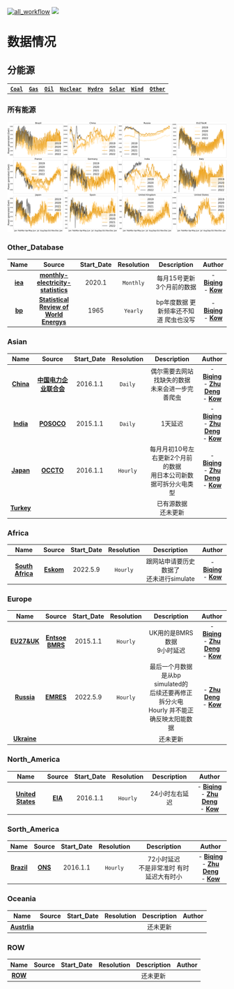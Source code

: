 [![all_workflow](https://github.com/KowComical/GlobalPowerUpdate-Kow/actions/workflows/all_workflow.yml/badge.svg?branch=master)](https://github.com/KowComical/GlobalPowerUpdate-Kow/actions/workflows/all_workflow.yml)
<a href="https://github.com/users/KowComical/projects/2"><img src="https://img.shields.io/badge/issues-project-blue"/></a>



# 数据情况
## 分能源
|||||||||
|:-:|:-:|:-:|:-:|:-:|:-:|:-:|:-:|
|**[`Coal`](./image/Coal_generation_for_all_country.svg)**|**[`Gas`](./image/Gas_generation_for_all_country.svg)**|**[`Oil`](./image/Oil_generation_for_all_country.svg)**|**[`Nuclear`](./image/Nuclear_generation_for_all_country.svg)**|**[`Hydro`](./image/Hydro_generation_for_all_country.svg)**|**[`Solar`](./image/Solar_generation_for_all_country.svg)**|**[`Wind`](./image/Wind_generation_for_all_country.svg)**|**[`Other`](./image/Other_generation_for_all_country.svg)**|
### 所有能源
![](./image/Power_generation_for_all_country.svg)


### Other_Database
|Name|Source|Start_Date|Resolution|Description|Author|
|:-:|:-:|:-:|:-:|:-:|:-:|
|**[iea](./data/#global_rf/iea)**|**[monthly-electricity-statistics](https://www.iea.org/data-and-statistics/data-product/monthly-electricity-statistics)**|2020.1|`Monthly`|每月15号更新3个月前的数据|- **[Biqing](https://github.com/cadagno)**<br>- **[Kow](https://github.com/KowComical)**|
|**[bp](./data/#global_rf/bp)**|**[Statistical Review of World Energys](https://www.bp.com/en/global/corporate/energy-economics/statistical-review-of-world-energy.html)**|1965|`Yearly`|bp年度数据 更新频率还不知道 爬虫也没写|- **[Biqing](https://github.com/cadagno)**<br>- **[Kow](https://github.com/KowComical)**|
### Asian
|Name|Source|Start_Date|Resolution|Description|Author|
|:-:|:-:|:-:|:-:|:-:|:-:|
|**[China](./data/asia/china)**|**[中国电力企业联合会](https://cec.org.cn/menu/index.html?170)**|2016.1.1|`Daily`|偶尔需要去网站找缺失的数据<br>未来会进一步完善爬虫|- **[Biqing](https://github.com/cadagno)**<br>- **[Zhu Deng](https://github.com/thuzhu)**<br>- **[Kow](https://github.com/KowComical)**|
|**[India](./data/asia/india)**|**[POSOCO](https://posoco.in/reports/daily-reports/)**|2015.1.1|`Daily`|1天延迟|- **[Biqing](https://github.com/cadagno)**<br>- **[Zhu Deng](https://github.com/thuzhu)**<br>- **[Kow](https://github.com/KowComical)**|
|**[Japan](./data/asia/japan)**|**[OCCTO](https://occtonet3.occto.or.jp/public/dfw/RP11/OCCTO/SD/LOGIN_login#)**|2016.1.1|`Hourly`|每月月初10号左右更新2个月前的数据 <br>用日本公司新数据可拆分火电类型|- **[Biqing](https://github.com/cadagno)**<br>- **[Zhu Deng](https://github.com/thuzhu)**<br>- **[Kow](https://github.com/KowComical)**|
|**[Turkey](https://github.com/KowComical/GlobalPowerUpdate-Kow/issues/27)**||||已有源数据<br>还未更新||

### Africa
|Name|Source|Start_Date|Resolution|Description|Author|
|:-:|:-:|:-:|:-:|:-:|:-:|
|**[South Africa](./data/africa/south_africa)**|**[Eskom](https://www.eskom.co.za/dataportal/supply-side/station-build-up-for-the-last-7-days/)**|2022.5.9|`Hourly`|跟网站申请要历史数据了<br>还未进行simulate|- **[Biqing](https://github.com/cadagno)**<br>- **[Kow](https://github.com/KowComical)**|

### Europe
|Name|Source|Start_Date|Resolution|Description|Author|
|:-:|:-:|:-:|:-:|:-:|:-:|
|**[EU27&UK](./data/europe/eu27_uk)**|**[Entsoe](https://transparency.entsoe.eu/generation/r2/actualGenerationPerProductionType/show)**<br>**[BMRS](https://www.bmreports.com/bmrs)**|2015.1.1|`Hourly`|UK用的是BMRS数据<br>9小时延迟|- **[Biqing](https://github.com/cadagno)**<br>- **[Zhu Deng](https://github.com/thuzhu)**<br>- **[Kow](https://github.com/KowComical)**|
|**[Russia](./data/europe/russia)**|**[EMRES](https://emres.cn)**|2022.5.9|`Hourly`|最后一个月数据是从bp simulated的<br>后续还要再修正拆分火电<br>Hourly 并不能正确反映太阳能数据|- **[Zhu Deng](https://github.com/thuzhu)**<br>- **[Kow](https://github.com/KowComical)**|
|**[Ukraine](https://github.com/KowComical/GlobalPowerUpdate-Kow/issues/23)** ||||还未更新||

### North_America
|Name|Source|Start_Date|Resolution|Description|Author|
|:-:|:-:|:-:|:-:|:-:|:-:|
|**[United States](./data/n_america/us)**|**[EIA](https://www.eia.gov/electricity/)**|2016.1.1|`Hourly`|24小时左右延迟|- **[Biqing](https://github.com/cadagno)**<br>- **[Zhu Deng](https://github.com/thuzhu)**<br>- **[Kow](https://github.com/KowComical)**|


### Sorth_America
|Name|Source|Start_Date|Resolution|Description|Author|
|:-:|:-:|:-:|:-:|:-:|:-:|
|**[Brazil](./data/s_america/brazil)**|**[ONS](http://www.ons.org.br/Paginas/resultados-da-operacao/historico-da-operacao)**|2016.1.1|`Hourly`|72小时延迟<br>不是非常准时 有时延迟大有时小|- **[Biqing](https://github.com/cadagno)**<br>- **[Zhu Deng](https://github.com/thuzhu)**<br>- **[Kow](https://github.com/KowComical)**|

### Oceania
|Name|Source|Start_Date|Resolution|Description|Author|
|:-:|:-:|:-:|:-:|:-:|:-:|
|**[Austrlia](https://github.com/KowComical/GlobalPowerUpdate-Kow/issues/12)**||||还未更新||

### ROW
|Name|Source|Start_Date|Resolution|Description|Author|
|:-:|:-:|:-:|:-:|:-:|:-:|
|**[ROW](https://github.com/KowComical/GlobalPowerUpdate-Kow/issues/11)**||||还未更新||


